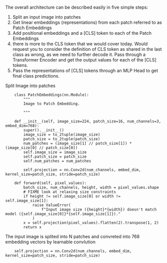 


The overall architecture can be described easily in five simple steps:
1. Split an input image into patches
2. Get linear embeddings (representations) from each patch referred to as Patch Embeddings
3. Add positional embeddings and a [CLS] token to each of the Patch Embeddings
4. there is more to the CLS token that we would cover today. Would request you to consider the definition of CLS token as shared in the last class as wrong, as we need to further decode it.
Pass through a Transformer Encoder and get the output values for each of the [CLS] tokens.
5. Pass the representations of [CLS] tokens through an MLP Head to get final class predictions. 


Split Image into patches

        class PatchEmbeddings(nn.Module):
            """
            Image to Patch Embedding.

            """

        def __init__(self, image_size=224, patch_size=16, num_channels=3, embed_dim=768):
            super().__init__()
            image_size = to_2tuple(image_size)
            patch_size = to_2tuple(patch_size)
            num_patches = (image_size[1] // patch_size[1]) * (image_size[0] // patch_size[0])
            self.image_size = image_size
            self.patch_size = patch_size
            self.num_patches = num_patches

            self.projection = nn.Conv2d(num_channels, embed_dim, kernel_size=patch_size, stride=patch_size)

        def forward(self, pixel_values):
            batch_size, num_channels, height, width = pixel_values.shape
            # FIXME look at relaxing size constraints
            if height != self.image_size[0] or width != self.image_size[1]:
                raise ValueError(
                    f"Input image size ({height}*{width}) doesn't match model ({self.image_size[0]}*{self.image_size[1]})."
                )
            x = self.projection(pixel_values).flatten(2).transpose(1, 2)
            return x
            
   The input image is splited into N patches and convreted into 768 embedding vectors by learnable convlution 
   
        self.projection = nn.Conv2d(num_channels, embed_dim, kernel_size=patch_size, stride=patch_size)
        

   

